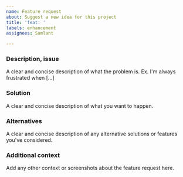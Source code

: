 ```yaml
---
name: Feature request
about: Suggest a new idea for this project
title: 'feat: '
labels: enhancement
assignees: Samlant

---
```


### Description, issue

A clear and concise description of what the problem is. Ex. I'm always frustrated when [...]

### Solution

A clear and concise description of what you want to happen.

### Alternatives

A clear and concise description of any alternative solutions or features you've considered.

### Additional context

Add any other context or screenshots about the feature request here.

